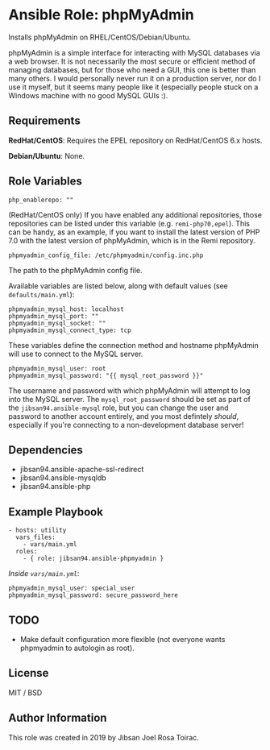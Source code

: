 # Ansible Role: phpMyAdmin

Installs phpMyAdmin on RHEL/CentOS/Debian/Ubuntu.

phpMyAdmin is a simple interface for interacting with MySQL databases via a web browser. It is not necessarily the most secure or efficient method of managing databases, but for those who need a GUI, this one is better than many others. I would personally never run it on a production server, nor do I use it myself, but it seems many people like it (especially people stuck on a Windows machine with no good MySQL GUIs :).

## Requirements

**RedHat/CentOS**: Requires the EPEL repository on RedHat/CentOS 6.x hosts.

**Debian/Ubuntu**: None.

## Role Variables

    php_enablerepo: ""

(RedHat/CentOS only) If you have enabled any additional repositories, those repositories can be listed under this variable (e.g. `remi-php70,epel`). This can be handy, as an example, if you want to install the latest version of PHP 7.0 with the latest version of phpMyAdmin, which is in the Remi repository.

    phpmyadmin_config_file: /etc/phpmyadmin/config.inc.php

The path to the phpMyAdmin config file.

Available variables are listed below, along with default values (see `defaults/main.yml`):

    phpmyadmin_mysql_host: localhost
    phpmyadmin_mysql_port: ""
    phpmyadmin_mysql_socket: ""
    phpmyadmin_mysql_connect_type: tcp

These variables define the connection method and hostname phpMyAdmin will use to connect to the MySQL server.

    phpmyadmin_mysql_user: root
    phpmyadmin_mysql_password: "{{ mysql_root_password }}"

The username and password with which phpMyAdmin will attempt to log into the MySQL server. The `mysql_root_password` should be set as part of the `jibsan94.ansible-mysql` role, but you can change the user and password to another account entirely, and you most defintely *should*, especially if you're connecting to a non-development database server!

## Dependencies

  - jibsan94.ansible-apache-ssl-redirect
  - jibsan94.ansible-mysqldb
  - jibsan94.ansible-php

## Example Playbook

    - hosts: utility
      vars_files:
        - vars/main.yml
      roles:
        - { role: jibsan94.ansible-phpmyadmin }

*Inside `vars/main.yml`*:

    phpmyadmin_mysql_user: special_user
    phpmyadmin_mysql_password: secure_password_here

## TODO

  - Make default configuration more flexible (not everyone wants phpmyadmin to autologin as root).

## License

MIT / BSD

## Author Information

This role was created in 2019 by Jibsan Joel Rosa Toirac.
